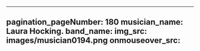 ------
pagination_pageNumber: 180
musician_name: Laura Hocking.
band_name: 
img_src: images/musician0194.png
onmouseover_src: 
------